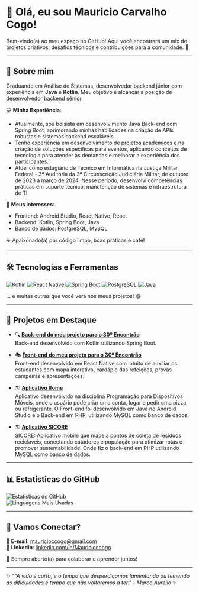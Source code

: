 # 👋 Olá, eu sou Mauricio Carvalho Cogo!

Bem-vindo(a) ao meu espaço no GitHub! Aqui você encontrará um mix de projetos criativos, desafios técnicos e contribuições para a comunidade. 🚀

---

## 🚀 Sobre mim
Graduando em Análise de Sistemas, desenvolvedor backend júnior com experiência em **Java** e **Kotlin**. Meu objetivo é alcançar a posição de desenvolvedor backend sênior.

💻 **Minha Experiência**:
- Atualmente, sou bolsista em desenvolvimento Java Back-end com Spring Boot, aprimorando minhas habilidades na criação de APIs robustas e sistemas backend escaláveis.
- Tenho experiência em desenvolvimento de projetos acadêmicos e na criação de soluções específicas para eventos, aplicando conceitos de tecnologia para atender às demandas e melhorar a experiência dos participantes.
- Atuei como estagiário de Técnico em Informática na Justiça Militar Federal - 3ª Auditoria da 3ª Circunscrição Judiciária Militar, de outubro de 2023 a março de 2024. Nesse período, desenvolvi competências práticas em suporte técnico, manutenção de sistemas e infraestrutura de TI.

🎨 **Meus interesses**: 
- Frontend: Android Studio, React Native, React  
- Backend: Kotlin, Spring Boot, Java  
- Banco de dados: PostgreSQL, MySQL  

☕ Apaixonado(a) por código limpo, boas práticas e café!

---

## 🛠️ Tecnologias e Ferramentas

![Kotlin](https://img.shields.io/badge/Kotlin-0095D5?style=for-the-badge&logo=kotlin&logoColor=white)
![React Native](https://img.shields.io/badge/React-61DAFB?style=for-the-badge&logo=react&logoColor=black)
![Spring Boot](https://img.shields.io/badge/Spring_Boot-6DB33F?style=for-the-badge&logo=spring-boot&logoColor=white)
![PostgreSQL](https://img.shields.io/badge/PostgreSQL-4169E1?style=for-the-badge&logo=postgresql&logoColor=white)
![Java](https://img.shields.io/badge/Java-F7DF1E?style=for-the-badge&logo=java&logoColor=white)

... e muitas outras que você verá nos meus projetos! 😄

---

## 🌟 Projetos em Destaque

- 🔍 **[Back-end do meu projeto para o 30º Encontrão](https://github.com/MauricioCogo/encontrao-api)**  
  Back-end desenvolvido com Kotlin utilizando Spring Boot.

- 🎭 **[Front-end do meu projeto para o 30º Encontrão](https://github.com/MauricioCogo/encontrao-forntend-reactnative)**  
  Front-end desenvolvido em React Native com intuito de auxiliar os estudantes com mapa interativo, cardápio das refeições, provas campeiras e apresentações.

- 🌎 **[Aplicativo Ifome](https://github.com/MauricioCogo/ifome)**  
  Aplicativo desenvolvido na disciplina Programação para Dispositivos Móveis, onde o usuário pode criar uma conta, logar e pedir uma pizza ou refrigerante. O Front-end foi desenvolvido em Java no Android Studio e o Back-end em PHP, utilizando MySQL como banco de dados.

- 🌎 **[Aplicativo SICORE](https://github.com/rafaelTischler/project_SICORE)**  
  SICORE: Aplicativo mobile que mapeia pontos de coleta de resíduos recicláveis, conectando catadores e população para otimizar rotas e promover sustentabilidade. Onde fiz o back-end em PHP utilizando MySQL como banco de dados.

---

## 📊 Estatísticas do GitHub

![Estatísticas do GitHub](https://github-readme-stats.vercel.app/api?username=MauricioCogo&show_icons=true&theme=radical&count_private=true)  
![Linguagens Mais Usadas](https://github-readme-stats.vercel.app/api/top-langs/?username=MauricioCogo&layout=compact&theme=radical)

---

## 🤝 Vamos Conectar?

📧 **E-mail**: [mauricioccogo@gmail.com](mailto:mauricioccogo@gmail.com)  
🔗 **LinkedIn**: [linkedin.com/in/Mauricioccogo](https://www.linkedin.com/in/mauricioccogo/)  

💬 Sempre aberto(a) para colaborar e aprender juntos!

---

✨ _“"A vida é curta, e o tempo que desperdiçamos lamentando ou temendo as dificuldades é tempo que não voltaremos a ter." – Marco Aurélio_ ✨

